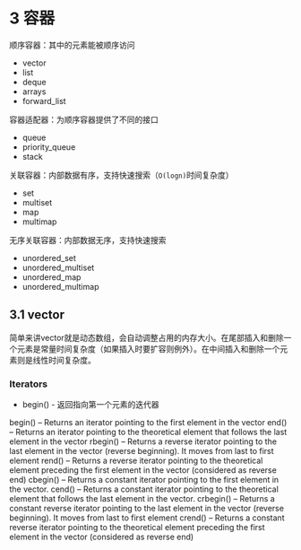 # 3 容器

顺序容器：其中的元素能被顺序访问

- vector
- list
- deque
- arrays
- forward_list

容器适配器：为顺序容器提供了不同的接口

- queue
- priority_queue
- stack

关联容器：内部数据有序，支持快速搜索（`O(logn)`时间复杂度）

- set
- multiset
- map
- multimap

无序关联容器：内部数据无序，支持快速搜索

- unordered_set
- unordered_multiset
- unordered_map
- unordered_multimap

## 3.1 vector

简单来讲vector就是动态数组，会自动调整占用的内存大小。在尾部插入和删除一个元素是常量时间复杂度（如果插入时要扩容则例外）。在中间插入和删除一个元素则是线性时间复杂度。

### Iterators

- begin() - 返回指向第一个元素的迭代器
  
begin() – Returns an iterator pointing to the first element in the vector
end() – Returns an iterator pointing to the theoretical element that follows the last element in the vector
rbegin() – Returns a reverse iterator pointing to the last element in the vector (reverse beginning). It moves from last to first element
rend() – Returns a reverse iterator pointing to the theoretical element preceding the first element in the vector (considered as reverse end)
cbegin() – Returns a constant iterator pointing to the first element in the vector.
cend() – Returns a constant iterator pointing to the theoretical element that follows the last element in the vector.
crbegin() – Returns a constant reverse iterator pointing to the last element in the vector (reverse beginning). It moves from last to first element
crend() – Returns a constant reverse iterator pointing to the theoretical element preceding the first element in the vector (considered as reverse end)
